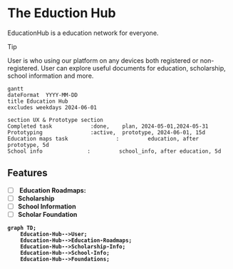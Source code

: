 # The Eduction Hub
EducationHub is a education network for everyone. 
> [!TIP]
> User is who using our platform on any devices both registered or non-registered. User can explore useful documents for education, scholarship, school information and more.

```mermaid
gantt
dateFormat  YYYY-MM-DD
title Education Hub
excludes weekdays 2024-06-01

section UX & Prototype section
Completed task            :done,    plan, 2024-05-01,2024-05-31
Prototyping               :active,  prototype, 2024-06-01, 15d
Education maps task               :         education, after prototype, 5d
School info              :         school_info, after education, 5d
````

## Features
- [ ] <strong> Education Roadmaps<strong>: 
- [ ] Scholarship
- [ ] School Information
- [ ] Scholar Foundation

```mermaid
graph TD;
    Education-Hub-->User;
    Education-Hub-->Education-Roadmaps;
    Education-Hub-->Scholarship-Info;
    Education-Hub-->School-Info;
    Education-Hub-->Foundations;
```
